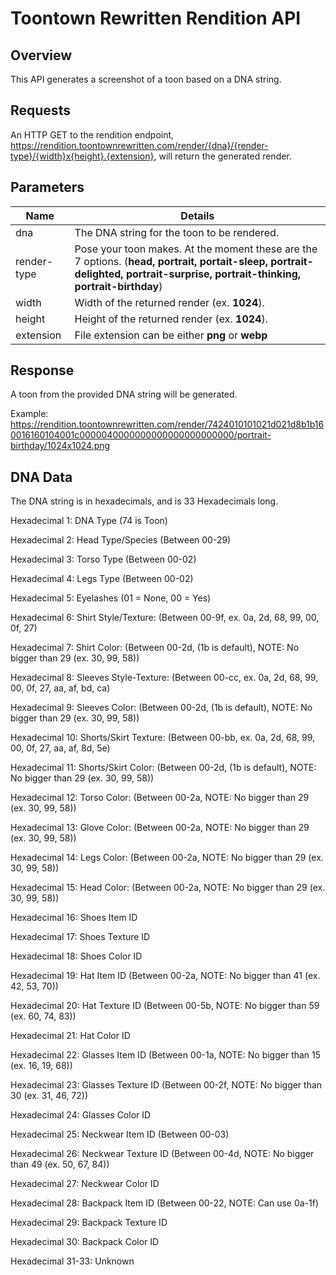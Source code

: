 # Toontown Rewritten Rendition API

## Overview

This API generates a screenshot of a toon based on a DNA string.

## Requests

An HTTP GET to the rendition endpoint, https://rendition.toontownrewritten.com/render/{dna}/{render-type}/{width}x{height}.{extension}, will return the generated render.

## Parameters

| Name        | Details |
|-------------|---------|
| dna | The DNA string for the toon to be rendered. |
| render-type   | Pose your toon makes. At the moment these are the 7 options. (**head, portrait, portait-sleep, portrait-delighted, portrait-surprise, portrait-thinking, portrait-birthday**) |
| width   | Width of the returned render (ex. **1024**). |
| height   | Height of the returned render (ex. **1024**). |
| extension   | File extension can be either **png** or **webp** |

## Response

A toon from the provided DNA string will be generated.

Example: https://rendition.toontownrewritten.com/render/7424010101021d021d8b1b160016160104001c0000040000000000000000000000/portrait-birthday/1024x1024.png

## DNA Data

The DNA string is in hexadecimals, and is 33 Hexadecimals long.

Hexadecimal 1: DNA Type (74 is Toon)

Hexadecimal 2: Head Type/Species (Between 00-29)

Hexadecimal 3: Torso Type (Between 00-02)

Hexadecimal 4: Legs Type (Between 00-02)

Hexadecimal 5: Eyelashes (01 = None, 00 = Yes)

Hexadecimal 6: Shirt Style/Texture: (Between 00-9f, ex. 0a, 2d, 68, 99, 00, 0f, 27)

Hexadecimal 7: Shirt Color: (Between 00-2d, (1b is default), NOTE: No bigger than 29 (ex. 30, 99, 58))

Hexadecimal 8: Sleeves Style-Texture: (Between 00-cc, ex. 0a, 2d, 68, 99, 00, 0f, 27, aa, af, bd, ca)

Hexadecimal 9: Sleeves Color: (Between 00-2d, (1b is default), NOTE: No bigger than 29 (ex. 30, 99, 58))

Hexadecimal 10: Shorts/Skirt Texture: (Between 00-bb, ex. 0a, 2d, 68, 99, 00, 0f, 27, aa, af, 8d, 5e)

Hexadecimal 11: Shorts/Skirt Color: (Between 00-2d, (1b is default), NOTE: No bigger than 29 (ex. 30, 99, 58))

Hexadecimal 12: Torso Color: (Between 00-2a, NOTE: No bigger than 29 (ex. 30, 99, 58))

Hexadecimal 13: Glove Color: (Between 00-2a, NOTE: No bigger than 29 (ex. 30, 99, 58))

Hexadecimal 14: Legs Color: (Between 00-2a, NOTE: No bigger than 29 (ex. 30, 99, 58))

Hexadecimal 15: Head Color: (Between 00-2a, NOTE: No bigger than 29 (ex. 30, 99, 58))

Hexadecimal 16: Shoes Item ID

Hexadecimal 17: Shoes Texture ID

Hexadecimal 18: Shoes Color ID

Hexadecimal 19: Hat Item ID (Between 00-2a, NOTE: No bigger than 41 (ex. 42, 53, 70))

Hexadecimal 20: Hat Texture ID (Between 00-5b, NOTE: No bigger than 59 (ex. 60, 74, 83))

Hexadecimal 21: Hat Color ID

Hexadecimal 22: Glasses Item ID (Between 00-1a, NOTE: No bigger than 15 (ex. 16, 19, 68))

Hexadecimal 23: Glasses Texture ID (Between 00-2f, NOTE: No bigger than 30 (ex. 31, 46, 72))

Hexadecimal 24: Glasses Color ID

Hexadecimal 25: Neckwear Item ID (Between 00-03)

Hexadecimal 26: Neckwear Texture ID (Between 00-4d, NOTE: No bigger than 49 (ex. 50, 67, 84))

Hexadecimal 27: Neckwear Color ID

Hexadecimal 28: Backpack Item ID (Between 00-22, NOTE: Can use 0a-1f)

Hexadecimal 29: Backpack Texture ID

Hexadecimal 30: Backpack Color ID

Hexadecimal 31-33: Unknown
